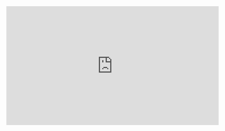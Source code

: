

<iframe width="560" height="315" src="https://www.youtube.com/embed/ARE7RwmnMF4" frameborder="0" allow="accelerometer; autoplay; encrypted-media; gyroscope; picture-in-picture" allowfullscreen></iframe>